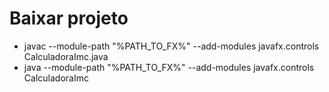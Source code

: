 # Baixar projeto
- javac --module-path "%PATH_TO_FX%" --add-modules javafx.controls CalculadoraImc.java
- java --module-path "%PATH_TO_FX%" --add-modules javafx.controls CalculadoraImc
